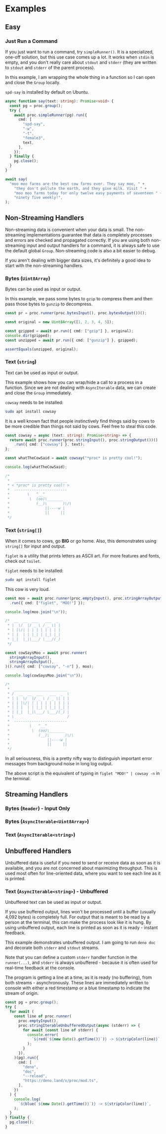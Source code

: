 # Examples

## Easy

### Just Run a Command

If you just want to run a command, try `simpleRunner()`. It is a specialized,
one-off solution, but this use case comes up a lot. It works when `stdin` is
empty, and you don't really care about `stdout` and `stderr` (they are written
to `stdout` and `stderr` of the parent process).

In this example, I am wrapping the whole thing in a function so I can open and
close the `Group` locally.

`spd-say` is installed by default on Ubuntu.

```ts
async function say(text: string): Promise<void> {
  const pg = proc.group();
  try {
    await proc.simpleRunner(pg).run({
      cmd: [
        "spd-say",
        "-w",
        "-t",
        "female3",
        text,
      ],
    });
  } finally {
    pg.close();
  }
}

await say(
  "moo moo farms are the best cow farms ever. They say moo, " +
    "they don't pollute the earth, and they give milk. Visit " +
    "moo moo farms today for only twelve easy payments of seventeen " +
    "ninety five weekly!",
);
```

## Non-Streaming Handlers

Non-streaming data is convenient when your data is small. The non-streaming
implementations guarantee that data is completely processes and errors are
checked and propagated correctly. If you are using both non-streaming input and
output handlers for a command, it is always safe to use the default global
`Group`. Non-streaming code is also a bit easier to debug.

If you aren't dealing with bigger data sizes, it's definitely a good idea to
start with the non-streaming handlers.

### Bytes (`Uint8Array`)

Bytes can be used as input or output.

In this example, we pass some bytes to `gzip` to compress them and then pass
those bytes to `gunzip` to decompress.

```ts
const pr = proc.runner(proc.bytesInput(), proc.bytesOutput())();

const original = new Uint8Array([1, 2, 3, 4, 5]);

const gzipped = await pr.run({ cmd: ["gzip"] }, original);
console.dir(gzipped);
const unzipped = await pr.run({ cmd: ["gunzip"] }, gzipped);

assertEquals(unzipped, original);
```

### Text (`string`)

Text can be used as input or output.

This example shows how you can wrap/hide a call to a process in a function.
Since we are not dealing with `AsyncIterable` data, we can create and close the
`Group` immediately.

`cowsay` needs to be installed:

```sh
sudo apt install cowsay
```

It is a well known fact that people instinctively find things said by cows to be
more credible than things not said by cows. Feel free to steal this code.

```ts
const cowsay = async (text: string): Promise<string> => {
  return await proc.runner(proc.stringInput(), proc.stringOutput())()
    .run({ cmd: ["cowsay"] }, text);
};

const whatTheCowSaid = await cowsay("*proc* is pretty cool!");

console.log(whatTheCowSaid);

/*
 *  ________________________
 * < *proc* is pretty cool! >
 *  ------------------------
 *        \   ^__^
 *         \  (oo)\_______
 *            (__)\       )\/\
 *                ||----w |
 *                ||     ||
 */
```

### Text (`string[]`)

When it comes to cows, go **BIG** or go home. Also, this demonstrates using
`string[]` for input and output.

`figlet` is a utility that prints letters as ASCII art. For more features and
fonts, check out `toilet`.

`figlet` needs to be installed:

```sh
sudo apt install figlet
```

This cow is very loud.

```ts
const moo = await proc.runner(proc.emptyInput(), proc.stringArrayOutput())()
  .run({ cmd: ["figlet", "MOO!"] });

console.log(moo.join("\n"));

/*  __  __  ___   ___  _
 * |  \/  |/ _ \ / _ \| |
 * | |\/| | | | | | | | |
 * | |  | | |_| | |_| |_|
 * |_|  |_|\___/ \___/(_)
 */

const cowSaysMoo = await proc.runner(
  stringArrayInput(),
  stringArrayOutput(),
)().run({ cmd: ["cowsay", "-n"] }, moo);

console.log(cowSaysMoo.join("\n"));

/*
 *  ________________________
 * /  __  __  ___   ___  _  \
 * | |  \/  |/ _ \ / _ \| | |
 * | | |\/| | | | | | | | | |
 * | | |  | | |_| | |_| |_| |
 * | |_|  |_|\___/ \___/(_) |
 * \                        /
 *  ------------------------
 *         \   ^__^
 *          \  (oo)\_______
 *             (__)\       )\/\
 *                 ||----w |
 *                 ||     ||
 */
```

In all seriousness, this is a pretty nifty way to distinguish important error
messages from background noise in long log output.

The above script is the equivalent of typing in `figlet "MOO!" | cowsay -n` in
the terminal.

## Streaming Handlers

### Bytes (`Reader`) - Input Only

### Bytes (`AsyncIterable<Uint8Array>`)

### Text (`AsyncIterable<string>`)

## Unbuffered Handlers

Unbuffered data is useful if you need to send or receive data as soon as it is
available, and you are not concerned about maximizing throughput. This is used
most often for line-oriented data, where you want to see each line as it is
printed.

### Text (`AsyncIterable<string>`) - Unbuffered

Unbuffered text can be used as input or output.

If you use buffered output, lines won't be processed until a buffer (usually
4,092 bytes) is completely full. For output that is meant to be read by a person
at the terminal, this can make the process look like it is hung. By using
unbuffered output, each line is printed as soon as it is ready - instant
feedback.

This example demonstrates unbuffered output. I am going to run `deno doc` and
decorate both `stderr` and `stdout` streams.

Note that you can define a custom `stderr` handler function in the
`runner(...)`, and `stderr` is always unbuffered - because it is often used for
real-time feedback at the console.

The program is getting a line at a time, as it is ready (no buffering), from
both streams - asynchronously. These lines are immediately written to console
with either a red timestamp or a blue timestamp to indicate the stream of
origin.

```ts
const pg = proc.group();
try {
  for await (
    const line of proc.runner(
      proc.emptyInput(),
      proc.stringIterableUnbufferedOutput(async (stderr) => {
        for await (const line of stderr) {
          console.error(
            `${red(`${new Date().getTime()}`)} -> ${stripColor(line)}`,
          );
        }
      }),
    )(pg).run({
      cmd: [
        "deno",
        "doc",
        "--reload",
        "https://deno.land/x/proc/mod.ts",
      ],
    })
  ) {
    console.log(
      `${blue(`${new Date().getTime()}`)} -> ${stripColor(line)}`,
    );
  }
} finally {
  pg.close();
}
```
